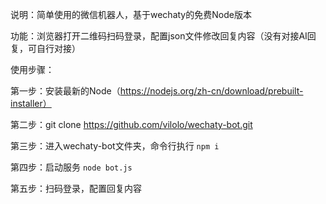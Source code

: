 说明：简单使用的微信机器人，基于wechaty的免费Node版本

功能：浏览器打开二维码扫码登录，配置json文件修改回复内容（没有对接AI回复，可自行对接）

使用步骤：

第一步：安装最新的Node（https://nodejs.org/zh-cn/download/prebuilt-installer）

第二步：git clone https://github.com/vilolo/wechaty-bot.git

第三步：进入wechaty-bot文件夹，命令行执行  `npm i`

第四步：启动服务 `node bot.js`

第五步：扫码登录，配置回复内容
